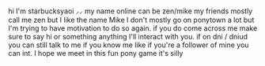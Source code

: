hi I'm starbucksyaoi ⸝⸝ my name online can be zen/mike my friends mostly call me zen but I like the name Mike
I don't mostly go on ponytown a lot but I'm trying to have motivation to do so again. 
if you do come across me make sure to say hi or something anything I'll interact with you. 
if on dni / dniud you can still talk to me if you know me like if you're a follower of mine you can int. 
I hope we meet in this fun pony game it's silly 
